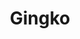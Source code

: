 ---
layout: photograph
title: Gingko
type: photo, other
description: Personal Photograph
alt: Grass littered with near-white gingko leaves creating a pattern
medium: 35mm gelatin silver print
large-image: gingko.jpg
small-image: gingko.jpg
size: 2000x1510
---